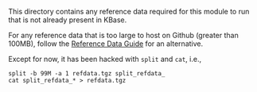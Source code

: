 This directory contains any reference data required for this module to run that is not already present in KBase.

For any reference data that is too large to host on Github (greater than 100MB), follow the [Reference Data Guide](https://kbase.github.io/kb_sdk_docs/howtos/work_with_reference_data.html) for an alternative.

Except for now, it has been hacked with `split` and `cat`, i.e.,

```
split -b 99M -a 1 refdata.tgz split_refdata_
cat split_refdata_* > refdata.tgz
```
